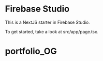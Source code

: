 # Firebase Studio

This is a NextJS starter in Firebase Studio.

To get started, take a look at src/app/page.tsx.
# portfolio_OG

